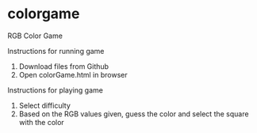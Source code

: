 # colorgame
RGB Color Game

Instructions for running game

1. Download files from Github
2. Open colorGame.html in browser

Instructions for playing game

1. Select difficulty
2. Based on the RGB values given, guess the color and select the square with the color
